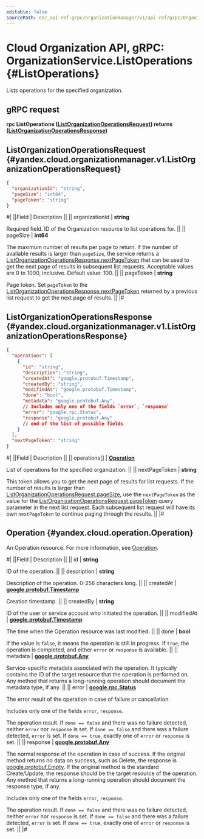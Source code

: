 ```yaml
---
editable: false
sourcePath: en/_api-ref-grpc/organizationmanager/v1/api-ref/grpc/Organization/listOperations.md
---
```


# Cloud Organization API, gRPC: OrganizationService.ListOperations {#ListOperations}

Lists operations for the specified organization.

## gRPC request

**rpc ListOperations ([ListOrganizationOperationsRequest](#yandex.cloud.organizationmanager.v1.ListOrganizationOperationsRequest)) returns ([ListOrganizationOperationsResponse](#yandex.cloud.organizationmanager.v1.ListOrganizationOperationsResponse))**

## ListOrganizationOperationsRequest {#yandex.cloud.organizationmanager.v1.ListOrganizationOperationsRequest}

```json
{
  "organizationId": "string",
  "pageSize": "int64",
  "pageToken": "string"
}
```

#|
||Field | Description ||
|| organizationId | **string**

Required field. ID of the Organization resource to list operations for. ||
|| pageSize | **int64**

The maximum number of results per page to return. If the number of available
results is larger than `pageSize`, the service returns a [ListOrganizationOperationsResponse.nextPageToken](#yandex.cloud.organizationmanager.v1.ListOrganizationOperationsResponse)
that can be used to get the next page of results in subsequent list requests.
Acceptable values are 0 to 1000, inclusive. Default value: 100. ||
|| pageToken | **string**

Page token. Set `pageToken`
to the [ListOrganizationOperationsResponse.nextPageToken](#yandex.cloud.organizationmanager.v1.ListOrganizationOperationsResponse)
returned by a previous list request to get the next page of results. ||
|#

## ListOrganizationOperationsResponse {#yandex.cloud.organizationmanager.v1.ListOrganizationOperationsResponse}

```json
{
  "operations": [
    {
      "id": "string",
      "description": "string",
      "createdAt": "google.protobuf.Timestamp",
      "createdBy": "string",
      "modifiedAt": "google.protobuf.Timestamp",
      "done": "bool",
      "metadata": "google.protobuf.Any",
      // Includes only one of the fields `error`, `response`
      "error": "google.rpc.Status",
      "response": "google.protobuf.Any"
      // end of the list of possible fields
    }
  ],
  "nextPageToken": "string"
}
```

#|
||Field | Description ||
|| operations[] | **[Operation](#yandex.cloud.operation.Operation)**

List of operations for the specified organization. ||
|| nextPageToken | **string**

This token allows you to get the next page of results for list requests. If the number of results
is larger than [ListOrganizationOperationsRequest.pageSize](#yandex.cloud.organizationmanager.v1.ListOrganizationOperationsRequest), use the `nextPageToken` as the value
for the [ListOrganizationOperationsRequest.pageToken](#yandex.cloud.organizationmanager.v1.ListOrganizationOperationsRequest) query parameter in the next list request.
Each subsequent list request will have its own `nextPageToken` to continue paging through the results. ||
|#

## Operation {#yandex.cloud.operation.Operation}

An Operation resource. For more information, see [Operation](/docs/api-design-guide/concepts/operation).

#|
||Field | Description ||
|| id | **string**

ID of the operation. ||
|| description | **string**

Description of the operation. 0-256 characters long. ||
|| createdAt | **[google.protobuf.Timestamp](https://developers.google.com/protocol-buffers/docs/reference/google.protobuf#timestamp)**

Creation timestamp. ||
|| createdBy | **string**

ID of the user or service account who initiated the operation. ||
|| modifiedAt | **[google.protobuf.Timestamp](https://developers.google.com/protocol-buffers/docs/reference/google.protobuf#timestamp)**

The time when the Operation resource was last modified. ||
|| done | **bool**

If the value is `false`, it means the operation is still in progress.
If `true`, the operation is completed, and either `error` or `response` is available. ||
|| metadata | **[google.protobuf.Any](https://developers.google.com/protocol-buffers/docs/proto3#any)**

Service-specific metadata associated with the operation.
It typically contains the ID of the target resource that the operation is performed on.
Any method that returns a long-running operation should document the metadata type, if any. ||
|| error | **[google.rpc.Status](https://cloud.google.com/tasks/docs/reference/rpc/google.rpc#status)**

The error result of the operation in case of failure or cancellation.

Includes only one of the fields `error`, `response`.

The operation result.
If `done == false` and there was no failure detected, neither `error` nor `response` is set.
If `done == false` and there was a failure detected, `error` is set.
If `done == true`, exactly one of `error` or `response` is set. ||
|| response | **[google.protobuf.Any](https://developers.google.com/protocol-buffers/docs/proto3#any)**

The normal response of the operation in case of success.
If the original method returns no data on success, such as Delete,
the response is [google.protobuf.Empty](https://developers.google.com/protocol-buffers/docs/reference/google.protobuf#google.protobuf.Empty).
If the original method is the standard Create/Update,
the response should be the target resource of the operation.
Any method that returns a long-running operation should document the response type, if any.

Includes only one of the fields `error`, `response`.

The operation result.
If `done == false` and there was no failure detected, neither `error` nor `response` is set.
If `done == false` and there was a failure detected, `error` is set.
If `done == true`, exactly one of `error` or `response` is set. ||
|#